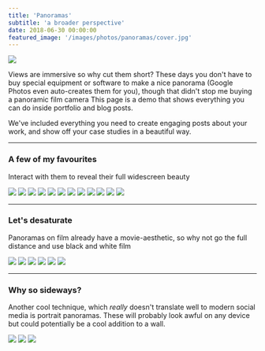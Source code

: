 ```yaml
---
title: 'Panoramas'
subtitle: 'a broader perspective'
date: 2018-06-30 00:00:00
featured_image: '/images/photos/panoramas/cover.jpg'
---
```


![](/images/photos/panoramas/demo-panorama.jpg)


Views are immersive so why cut them short? These days you don't have to buy special equipment or software to make a nice panorama (Google Photos even auto-creates them for you), though that didn't stop me buying a panoramic film camera This page is a demo that shows everything you can do inside portfolio and blog posts.

We've included everything you need to create engaging posts about your work, and show off your case studies in a beautiful way.

---

### A few of my favourites
Interact with them to reveal their full widescreen beauty

<div class="gallery" data-columns="3">
	<img src="/images/photos/panoramas/LakeTekapo.jpg">
	<img src="/images/photos/panoramas/Niagara.jpg">
	<img src="/images/photos/panoramas/GoldenGateBridge.jpg">
	<img src="/images/photos/panoramas/StArnaud.jpg">
	<img src="/images/photos/panoramas/Marrakesh.jpg">
	<img src="/images/photos/panoramas/AbelTasmanTree.jpg">
	<img src="/images/photos/panoramas/SplitApple.jpg">
	<img src="/images/photos/panoramas/AbelTasman.jpg">
	<img src="/images/photos/panoramas/MarrakeshTea.jpg">
	<img src="/images/photos/panoramas/Omarama.jpg">
	<img src="/images/photos/panoramas/Mendocino.jpg">
	<img src="/images/photos/panoramas/LochmaraBay.jpg">
	
		
</div>

---

### Let's desaturate
Panoramas on film already have a movie-aesthetic, so why not go the full distance and use black and white film

<div class="gallery" data-columns="3">
	<img src="/images/photos/panoramas/BW-Franz.jpg">
	<img src="/images/photos/panoramas/BW-Flamingo.jpg">
	<img src="/images/photos/panoramas/BW-Otter.jpg">
	<img src="/images/photos/panoramas/BW-Tiger.jpg">
	<img src="/images/photos/panoramas/BW-Crocodile.jpg">
	<img src="/images/photos/panoramas/BW-Monkey.jpg">
</div>

---

### Why so sideways?

Another cool technique, which _really_ doesn't translate well to modern social media is portrait panoramas. These will probably look awful on any device but could potentially be a cool addition to a wall. 

<div class="gallery" data-columns="3">
	<img src="/images/photos/panoramas/V-demo-portrait.jpg">
	<img src="/images/photos/panoramas/V-demo-landscape.jpg">
	<img src="/images/photos/panoramas/V-demo-square.jpg">
</div>
